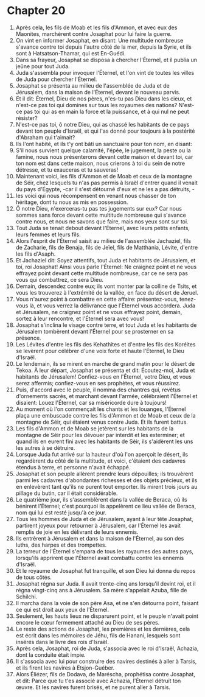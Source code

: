 # Chapter 20

1. Après cela, les fils de Moab et les fils d'Ammon, et avec eux des Maonites, marchèrent contre Josaphat pour lui faire la guerre.
2. On vint en informer Josaphat, en disant: Une multitude nombreuse s'avance contre toi depuis l'autre côté de la mer, depuis la Syrie, et ils sont à Hatsatson-Thamar, qui est En-Guédi.
3. Dans sa frayeur, Josaphat se disposa à chercher l'Éternel, et il publia un jeûne pour tout Juda.
4. Juda s'assembla pour invoquer l'Éternel, et l'on vint de toutes les villes de Juda pour chercher l'Éternel.
5. Josaphat se présenta au milieu de l'assemblée de Juda et de Jérusalem, dans la maison de l'Éternel, devant le nouveau parvis.
6. Et il dit: Éternel, Dieu de nos pères, n'es-tu pas Dieu dans les cieux, et n'est-ce pas toi qui domines sur tous les royaumes des nations? N'est-ce pas toi qui as en main la force et la puissance, et à qui nul ne peut résister?
7. N'est-ce pas toi, ô notre Dieu, qui as chassé les habitants de ce pays devant ton peuple d'Israël, et qui l'as donné pour toujours à la postérité d'Abraham qui t'aimait?
8. Ils l'ont habité, et ils t'y ont bâti un sanctuaire pour ton nom, en disant:
9. S'il nous survient quelque calamité, l'épée, le jugement, la peste ou la famine, nous nous présenterons devant cette maison et devant toi, car ton nom est dans cette maison, nous crierons à toi du sein de notre détresse, et tu exauceras et tu sauveras!
10. Maintenant voici, les fils d'Ammon et de Moab et ceux de la montagne de Séir, chez lesquels tu n'as pas permis à Israël d'entrer quand il venait du pays d'Égypte, -car il s'est détourné d'eux et ne les a pas détruits, -
11. les voici qui nous récompensent en venant nous chasser de ton héritage, dont tu nous as mis en possession.
12. Ô notre Dieu, n'exerceras-tu pas tes jugements sur eux? Car nous sommes sans force devant cette multitude nombreuse qui s'avance contre nous, et nous ne savons que faire, mais nos yeux sont sur toi.
13. Tout Juda se tenait debout devant l'Éternel, avec leurs petits enfants, leurs femmes et leurs fils.
14. Alors l'esprit de l'Éternel saisit au milieu de l'assemblée Jachaziel, fils de Zacharie, fils de Benaja, fils de Jeïel, fils de Matthania, Lévite, d'entre les fils d'Asaph.
15. Et Jachaziel dit: Soyez attentifs, tout Juda et habitants de Jérusalem, et toi, roi Josaphat! Ainsi vous parle l'Éternel: Ne craignez point et ne vous effrayez point devant cette multitude nombreuse, car ce ne sera pas vous qui combattrez, ce sera Dieu.
16. Demain, descendez contre eux; ils vont monter par la colline de Tsits, et vous les trouverez à l'extrémité de la vallée, en face du désert de Jeruel.
17. Vous n'aurez point à combattre en cette affaire: présentez-vous, tenez-vous là, et vous verrez la délivrance que l'Éternel vous accordera. Juda et Jérusalem, ne craignez point et ne vous effrayez point, demain, sortez à leur rencontre, et l'Éternel sera avec vous!
18. Josaphat s'inclina le visage contre terre, et tout Juda et les habitants de Jérusalem tombèrent devant l'Éternel pour se prosterner en sa présence.
19. Les Lévites d'entre les fils des Kehathites et d'entre les fils des Koréites se levèrent pour célébrer d'une voix forte et haute l'Éternel, le Dieu d'Israël.
20. Le lendemain, ils se mirent en marche de grand matin pour le désert de Tekoa. À leur départ, Josaphat se présenta et dit: Écoutez-moi, Juda et habitants de Jérusalem! Confiez-vous en l'Éternel, votre Dieu, et vous serez affermis; confiez-vous en ses prophètes, et vous réussirez.
21. Puis, d'accord avec le peuple, il nomma des chantres qui, revêtus d'ornements sacrés, et marchant devant l'armée, célébraient l'Éternel et disaient: Louez l'Éternel, car sa miséricorde dure à toujours!
22. Au moment où l'on commençait les chants et les louanges, l'Éternel plaça une embuscade contre les fils d'Ammon et de Moab et ceux de la montagne de Séir, qui étaient venus contre Juda. Et ils furent battus.
23. Les fils d'Ammon et de Moab se jetèrent sur les habitants de la montagne de Séir pour les dévouer par interdit et les exterminer; et quand ils en eurent fini avec les habitants de Séir, ils s'aidèrent les uns les autres à se détruire.
24. Lorsque Juda fut arrivé sur la hauteur d'où l'on aperçoit le désert, ils regardèrent du côté de la multitude, et voici, c'étaient des cadavres étendus à terre, et personne n'avait échappé.
25. Josaphat et son peuple allèrent prendre leurs dépouilles; ils trouvèrent parmi les cadavres d'abondantes richesses et des objets précieux, et ils en enlevèrent tant qu'ils ne purent tout emporter. Ils mirent trois jours au pillage du butin, car il était considérable.
26. Le quatrième jour, ils s'assemblèrent dans la vallée de Beraca, où ils bénirent l'Éternel; c'est pourquoi ils appelèrent ce lieu vallée de Beraca, nom qui lui est resté jusqu'à ce jour.
27. Tous les hommes de Juda et de Jérusalem, ayant à leur tête Josaphat, partirent joyeux pour retourner à Jérusalem, car l'Éternel les avait remplis de joie en les délivrant de leurs ennemis.
28. Ils entrèrent à Jérusalem et dans la maison de l'Éternel, au son des luths, des harpes et des trompettes.
29. La terreur de l'Éternel s'empara de tous les royaumes des autres pays, lorsqu'ils apprirent que l'Éternel avait combattu contre les ennemis d'Israël.
30. Et le royaume de Josaphat fut tranquille, et son Dieu lui donna du repos de tous côtés.
31. Josaphat régna sur Juda. Il avait trente-cinq ans lorsqu'il devint roi, et il régna vingt-cinq ans à Jérusalem. Sa mère s'appelait Azuba, fille de Schilchi.
32. Il marcha dans la voie de son père Asa, et ne s'en détourna point, faisant ce qui est droit aux yeux de l'Éternel.
33. Seulement, les hauts lieux ne disparurent point, et le peuple n'avait point encore le cœur fermement attaché au Dieu de ses pères.
34. Le reste des actions de Josaphat, les premières et les dernières, cela est écrit dans les mémoires de Jéhu, fils de Hanani, lesquels sont insérés dans le livre des rois d'Israël.
35. Après cela, Josaphat, roi de Juda, s'associa avec le roi d'Israël, Achazia, dont la conduite était impie.
36. Il s'associa avec lui pour construire des navires destinés à aller à Tarsis, et ils firent les navires à Etsjon-Guéber.
37. Alors Éliézer, fils de Dodava, de Maréscha, prophétisa contre Josaphat, et dit: Parce que tu t'es associé avec Achazia, l'Éternel détruit ton œuvre. Et les navires furent brisés, et ne purent aller à Tarsis.

